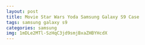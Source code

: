 ```yaml
---
layout: post
title: Movie Star Wars Yoda Samsung Galaxy S9 Case
tags: samsung galaxy s9
categories: samsung
img: 1mDLe2MTl-SzHqC3jd9smjBxaZHBYHcdX
---
```

